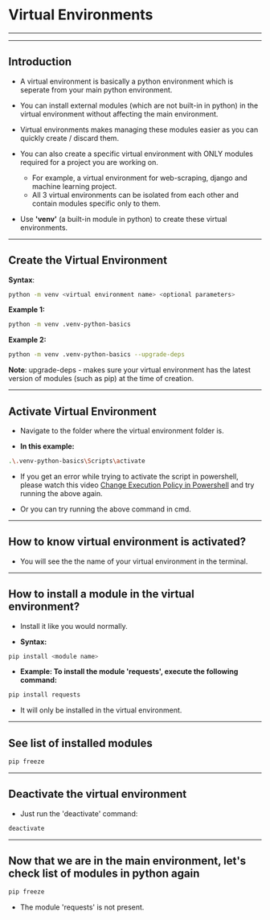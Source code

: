 # Virtual Environments

---
---

## Introduction
- A virtual environment is basically a python environment which is seperate from your main python environment.

- You can install external modules (which are not built-in in python) in the virtual environment without affecting the main environment.

- Virtual environments makes managing these modules easier as you can quickly create / discard them.

- You can also create a specific virtual environment with ONLY modules required for a project you are working on.
    - For example, a virtual environment for web-scraping, django and machine learning project.
    - All 3 virtual environments can be isolated from each other and contain modules specific only to them.

- Use **'venv'** (a built-in module in python) to create these virtual environments.

---

## Create the Virtual Environment
__Syntax__:
```bash
python -m venv <virtual environment name> <optional parameters>
```

__Example 1:__
```bash
python -m venv .venv-python-basics
```

__Example 2:__
```bash
python -m venv .venv-python-basics --upgrade-deps
```
**Note**: upgrade-deps - makes sure your virtual environment has the latest version of modules (such as pip) at the time of creation.

---

## Activate Virtual Environment
- Navigate to the folder where the virtual environment folder is.

- __In this example:__
```bash
.\.venv-python-basics\Scripts\activate
```

- If you get an error while trying to activate the script in powershell, please watch this video [Change Execution Policy in Powershell](https://www.youtube.com/watch?v=6unR4CP-kuE) and try running the above again.

- Or you can try running the above command in cmd.

---

## How to know virtual environment is activated?
- You will see the the name of your virtual environment in the terminal.

---

## How to install a module in the virtual environment?
- Install it like you would normally.

- __Syntax:__
```bash
pip install <module name>
```

- __Example: To install the module 'requests', execute the following command:__
```bash
pip install requests
```

- It will only be installed in the virtual environment.

---

## See list of installed modules
```bash
pip freeze
```

---

## Deactivate the virtual environment
- Just run the 'deactivate' command:
```bash
deactivate
```

---

## Now that we are in the main environment, let's check list of modules in python again
```bash
pip freeze
```
- The module 'requests' is not present.